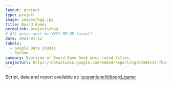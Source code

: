 ```yaml
---
layout: project
type: project
image: images/bgg.jpg
title: Board Games
permalink: projects/bgg
# All dates must be YYYY-MM-DD format!
date: 2021-01-22
labels:
  - Google Data Studio
  - Python
summary: Overview of Board Game Geek most rated titles.
projecturl: https://datastudio.google.com/embed/reporting/0d444c27-fb2a-4310-9a6f-7a188086cb57/page/LouxB
---
```


Script, data and report available at: <a href="https://github.com/lucasmlunelli/board_game"><i class="large github icon"></i>lucasmlunelli/board_game</a>